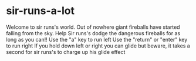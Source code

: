 # sir-runs-a-lot
Welcome to sir runs's world. Out of nowhere giant fireballs have started falling from the sky.
Help Sir runs's dodge the dangerous fireballs for as long as you can!!
Use the "a" key to run left 
Use the "return" or "enter" key to run right 
If you hold down left or right you can glide but beware, it takes a second for sir runs's to charge up his glide effect
